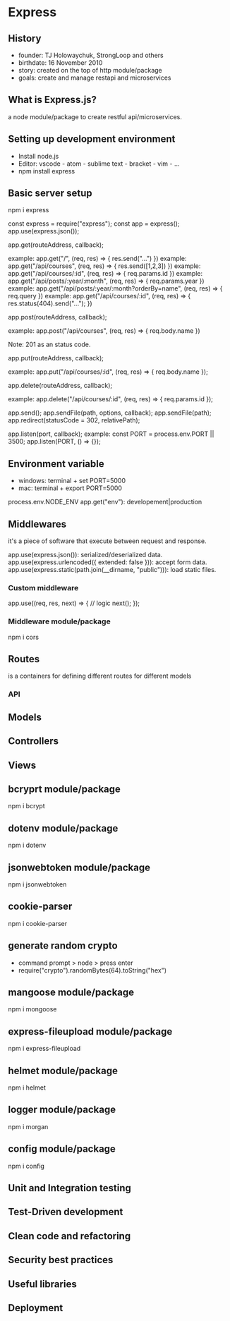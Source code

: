 # Express

## History

- founder: TJ Holowaychuk, StrongLoop and others
- birthdate: 16 November 2010
- story: created on the top of http module/package
- goals: create and manage restapi and microservices

## What is Express.js?

a node module/package to create restful api/microservices.

## Setting up development environment

- Install node.js
- Editor: vscode - atom - sublime text - bracket - vim - ...
- npm install express

## Basic server setup

npm i express

const express = require("express");
const app = express();
app.use(express.json());

app.get(routeAddress, callback);

example: app.get("/", (req, res) => { res.send("...") })
example: app.get("/api/courses", (req, res) => { res.send([1,2,3]) })
example: app.get("/api/courses/:id", (req, res) => { req.params.id })
example: app.get("/api/posts/:year/:month", (req, res) => { req.params.year })
example: app.get("/api/posts/:year/:month?orderBy=name", (req, res) => { req.query })
example: app.get("/api/courses/:id", (req, res) => { res.status(404).send("..."); })

app.post(routeAddress, callback);

example: app.post("/api/courses", (req, res) => { req.body.name })

Note: 201 as an status code.

app.put(routeAddress, callback);

example: app.put("/api/courses/:id", (req, res) => { req.body.name });

app.delete(routeAddress, callback);

example: app.delete("/api/courses/:id", (req, res) => { req.params.id });

app.send();
app.sendFile(path, options, callback);
app.sendFile(path);
app.redirect(statusCode = 302, relativePath);

app.listen(port, callback);
example:
const PORT = process.env.PORT || 3500;
app.listen(PORT, () => {});

## Environment variable

- windows: terminal + set PORT=5000
- mac: terminal + export PORT=5000

process.env.NODE_ENV
app.get("env"): developement|production

## Middlewares

it's a piece of software that execute between request and response.

app.use(express.json()): serialized/deserialized data.
app.use(express.urlencoded({ extended: false })): accept form data.
app.use(express.static(path.join(__dirname, "public"))): load static files.

### Custom middleware

app.use((req, res, next) => {
    // logic
    next();
});

### Middleware module/package

npm i cors

## Routes

is a containers for defining different routes for different models

### API

## Models

## Controllers

## Views

## bcryprt module/package

npm i bcrypt

## dotenv module/package

npm i dotenv

## jsonwebtoken module/package

npm i jsonwebtoken

## cookie-parser

npm i cookie-parser

## generate random crypto

- command prompt > node > press enter
- require("crypto").randomBytes(64).toString("hex")

## mangoose module/package

npm i mongoose

## express-fileupload module/package

npm i express-fileupload

## helmet module/package

npm i helmet

## logger module/package

npm i morgan

## config module/package

npm i config

## Unit and Integration testing

## Test-Driven development

## Clean code and refactoring

## Security best practices

## Useful libraries

## Deployment
